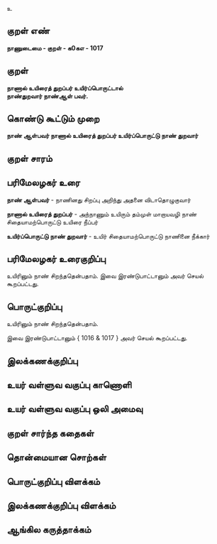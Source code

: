 உ

## குறள் எண் 

**நாணுடைமை - குறள் - க0கஎ - 1017**

## குறள் 

**நாணால் உயிரைத் துறப்பர் உயிர்ப்பொருட்டால்  
நாண்துறவார் நாண்ஆள் பவர்.**

## கொண்டு கூட்டும் முறை

**நாண் ஆள்பவர் நாணால் உயிரைத் துறப்பர் உயிர்ப்பொருட்டு நாண் துறவார்**

## குறள் சாரம் 


## பரிமேலழகர் உரை

**நாண் ஆள்பவர்** - நாணினது சிறப்பு அறிந்து அதனை விடாதொழுகுவார் 

**நாணால் உயிரைத் துறப்பர்** - அந்நாணும் உயிரும் தம்முள் மாறாயவழி நாண் சிதையாமற்பொருட்டு உயிரை நீப்பர்

**உயிர்ப்பொருட்டு நாண் துறவார்** - உயிர் சிதையாமற்பொருட்டு நாணினை நீக்கார்

## பரிமேலழகர் உரைகுறிப்பு   

உயிரினும் நாண் சிறந்ததென்பதாம். இவை இரண்டுபாட்டானும் அவர் செயல் கூறப்பட்டது.

## பொருட்குறிப்பு 

உயிரினும் நாண் சிறந்ததென்பதாம். 

இவை இரண்டுபாட்டானும் { 1016 & 1017 } அவர் செயல் கூறப்பட்டது.

## இலக்கணக்குறிப்பு  


## உயர் வள்ளுவ வகுப்பு காணொளி


## உயர் வள்ளுவ வகுப்பு ஒலி அமைவு 

 
## குறள் சார்ந்த கதைகள் 


## தொன்மையான சொற்கள்


## பொருட்குறிப்பு விளக்கம்


## இலக்கணக்குறிப்பு விளக்கம்


## ஆங்கில கருத்தாக்கம் 


